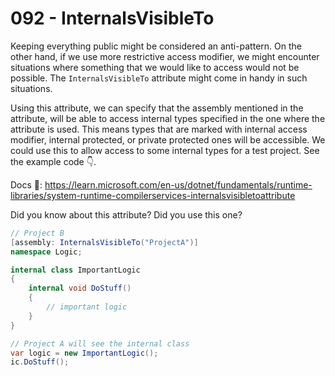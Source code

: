 # 092 - InternalsVisibleTo #

Keeping everything public might be considered an anti-pattern. On the other hand, if we use more restrictive access modifier, we might encounter situations where something that we would like to access would not be possible. The `InternalsVisibleTo` attribute might come in handy in such situations.

Using this attribute, we can specify that the assembly mentioned in the attribute, will be able to access internal types specified in the one where the attribute is used. This means types that are marked with internal access modifier, internal protected, or private protected ones will be accessible. We could use this to allow access to some internal types for a test project. See the example code 👇.

Docs 📑: https://learn.microsoft.com/en-us/dotnet/fundamentals/runtime-libraries/system-runtime-compilerservices-internalsvisibletoattribute

Did you know about this attribute? Did you use this one?

```csharp
// Project B
[assembly: InternalsVisibleTo("ProjectA")]
namespace Logic;

internal class ImportantLogic
{
    internal void DoStuff()
    {
        // important logic
    }
}

// Project A will see the internal class
var logic = new ImportantLogic();
ic.DoStuff();
```